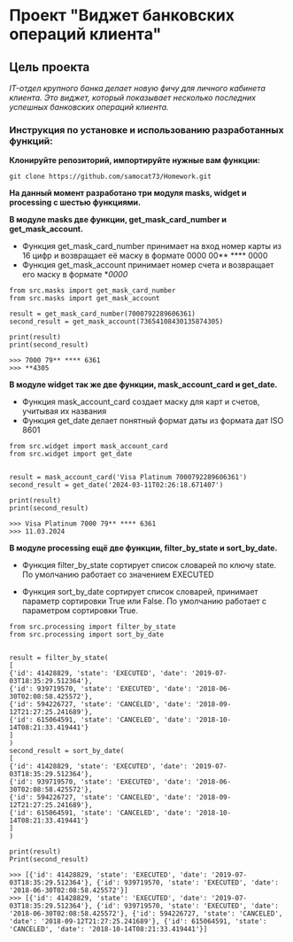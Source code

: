# Проект "Виджет банковских операций клиента"

## Цель проекта

*IT-отдел крупного банка делает новую фичу для личного кабинета клиента. Это виджет, который показывает несколько последних успешных банковских операций клиента.*

### Инструкция по установке и использованию разработанных функций:

**Клонируйте репозиторий, импортируйте нужные вам функции:**
```commandline
git clone https://github.com/samocat73/Homework.git
```

**На данный момент разработано три модуля masks, widget и processing с шестью функциями.**

**В модуле masks две функции, get_mask_card_number и get_mask_account.**

* Функция get_mask_card_number принимает на вход номер карты из 16 цифр и возвращает её маску в формате 0000 00** **** 0000
* Функция get_mask_account принимает номер счета и возвращает его маску в формате **0000*
```commandline
from src.masks import get_mask_card_number
from src.masks import get_mask_account

result = get_mask_card_number(7000792289606361)
second_result = get_mask_account(73654108430135874305)

print(result)
print(second_result)
```
```
>>> 7000 79** **** 6361
>>> **4305
```

**В модуле widget так же две функции, mask_account_card и get_date.**
* Функция mask_account_card создает маску для карт и счетов, учитывая их названия
* Функция get_date делает понятный формат даты из формата дат ISO 8601 
```commandline
from src.widget import mask_account_card
from src.widget import get_date


result = mask_account_card('Visa Platinum 7000792289606361')
second_result = get_date('2024-03-11T02:26:18.671407')

print(result)
print(second_result)
```
```
>>> Visa Platinum 7000 79** **** 6361
>>> 11.03.2024
```

**В модуле processing ещё две функции, filter_by_state и sort_by_date.**

* Функция filter_by_state сортирует список словарей по ключу state. По умолчанию работает со значением EXECUTED 

* Функция sort_by_date сортирует список словарей, принимает параметр сортировки True или False. По умолчанию работает с параметром сортировки True.
```commandline
from src.processing import filter_by_state
from src.processing import sort_by_date


result = filter_by_state(
[
{'id': 41428829, 'state': 'EXECUTED', 'date': '2019-07-03T18:35:29.512364'}, 
{'id': 939719570, 'state': 'EXECUTED', 'date': '2018-06-30T02:08:58.425572'}, 
{'id': 594226727, 'state': 'CANCELED', 'date': '2018-09-12T21:27:25.241689'}, 
{'id': 615064591, 'state': 'CANCELED', 'date': '2018-10-14T08:21:33.419441'}
]
)
second_result = sort_by_date(
[
{'id': 41428829, 'state': 'EXECUTED', 'date': '2019-07-03T18:35:29.512364'}, 
{'id': 939719570, 'state': 'EXECUTED', 'date': '2018-06-30T02:08:58.425572'}, 
{'id': 594226727, 'state': 'CANCELED', 'date': '2018-09-12T21:27:25.241689'}, 
{'id': 615064591, 'state': 'CANCELED', 'date': '2018-10-14T08:21:33.419441'}
]
)

print(result)
Print(second_result)
```

```
>>> [{'id': 41428829, 'state': 'EXECUTED', 'date': '2019-07-03T18:35:29.512364'}, {'id': 939719570, 'state': 'EXECUTED', 'date': '2018-06-30T02:08:58.425572'}]
>>> [{'id': 41428829, 'state': 'EXECUTED', 'date': '2019-07-03T18:35:29.512364'}, {'id': 939719570, 'state': 'EXECUTED', 'date': '2018-06-30T02:08:58.425572'}, {'id': 594226727, 'state': 'CANCELED', 'date': '2018-09-12T21:27:25.241689'}, {'id': 615064591, 'state': 'CANCELED', 'date': '2018-10-14T08:21:33.419441'}]
```
